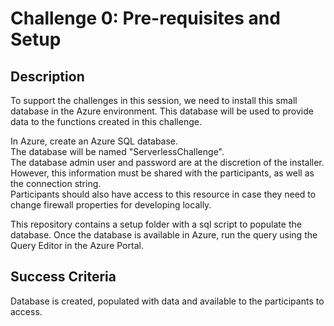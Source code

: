 # Challenge 0: Pre-requisites and Setup

## Description
To support the challenges in this session, we need to install this small database in the Azure environment.  This database will be used to provide data to the functions created in this challenge.

In Azure, create an Azure SQL database.  
The database will be named "ServerlessChallenge".  
The database admin user and password are at the discretion of the installer.  However, this information must be shared with the participants, as well as the connection string.  
Participants should also have access to this resource in case they need to change firewall properties for developing locally.

This repository contains a setup folder with a sql script to populate the database.  Once the database is available in Azure, run the query using the Query Editor in the Azure Portal.  

## Success Criteria
Database is created, populated with data and available to the participants to access.

